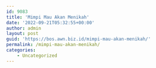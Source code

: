 ```yaml
---
id: 9083
title: 'Mimpi Mau Akan Menikah'
date: '2022-09-21T05:32:55+00:00'
author: admin
layout: post
guid: 'https://bos.awn.biz.id/mimpi-mau-akan-menikah/'
permalink: /mimpi-mau-akan-menikah/
categories:
    - Uncategorized
---
```


